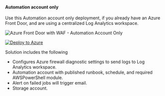 #### Automation account only

Use this Automation account only deployment, if you already have an Azure Front Door, and are using a centralized Log Analytics workspace. 

![Azure Front Door with WAF - Automation Account Only](https://user-images.githubusercontent.com/34814295/149374055-497a0a8c-1ad6-4a53-9b66-2739ba81083a.png)

[![Deploy to Azure](https://aka.ms/deploytoazurebutton)](https://portal.azure.com/#create/Microsoft.Template/uri/https%3A%2F%2Fraw.githubusercontent.com%2FAzure%2Ftrusted-internet-connection%2Fmain%2FArchitecture%2FAzure%2520Front%2520Door%2FAutomation%2520Account%2520Only%2Fazuredeploy.json)

Solution includes the following

- Configures Azure firewall diagnostic settings to send logs to Log Analytics workspace.
- Automation account with published runbook, schedule, and required AWSPowerShell module.
- Alert on failed jobs will trigger email.
- Storage account.
